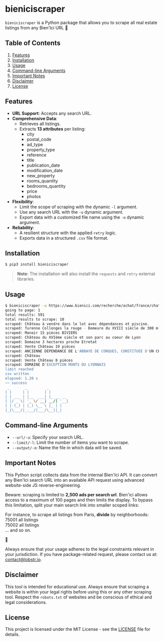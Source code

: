 # bieniciscraper

`bieniciscraper` is a Python package that allows you to scrape all real estate listings from any Bien'Ici URL 💛

## Table of Contents

1. [Features](#features)
2. [Installation](#installation)
3. [Usage](#usage)
4. [Command-line Arguments](#command-line-arguments)
5. [Important Notes](#important-notes)
6. [Disclaimer](#disclaimer)
7. [License](#license)

## Features

* **URL Support**: Accepts any search URL.
* **Comprehensive Data**:
  * Retrieves all listings.
  * Extracts __13 attributes__ per listing:
    - city
    - postal_code
    - ad_type
    - property_type
    - reference
    - title
    - publication_date
    - modification_date
    - new_property
    - rooms_quantity
    - bedrooms_quantity
    - price
    - photos
* **Flexibility**:
  * Limit the scope of scraping with the dynamic `-l` argument.
  * Use any search URL with the `-u` dynamic argument.
  * Export data with a customized file name using the `-o` dynamic argument.
* **Reliability**:
  * A resilient structure with the applied `retry` logic.
  * Exports data in a structured `.csv` file format.

## Installation

```bash
$ pip3 install bieniciscraper
```

> **Note**: The installation will also install the `requests` and `retry` external libraries.

## Usage

```bash
$ bieniciscraper -u https://www.bienici.com/recherche/achat/france/chateau -l 10 -o demo.csv
going to page: 1
total results: 591
total results to scrape: 10
scraped: Château à vendre dans le lot avec dépendances et piscine.
scraped: Turenne Collonges la rouge - Demeure du XVIII siècle de 300 m² habitables sur une parcelle 1,9 ha à rénover entièrement
scraped: Manoir 15 pièces BIVIERS
scraped: Château du XVIème siècle et son parc au coeur de Lyon
scraped: Domaine 3 hectares proche Etretat
scraped: Vente Château 19 pièces
scraped: ANCIENNE DEPENDANCE DE L'ABBAYE DE CONQUES, CONSTITUEE D'UN CHATEAU
scraped: Château
scraped: Vente Château 8 pièces
scraped: DOMAINE D'EXCEPTION MONTS DU LYONNAIS
limit reached
csv written
elapsed: 1.20 s
~~ success
 _       _         _            
| |     | |       | |          
| | ___ | |__  ___| |_ __ __  
| |/ _ \| '_ \/ __| __/| '__|
| | (_) | |_) \__ \ |_ | |  
|_|\___/|_.__/|___/\__||_|  

```

## Command-line Arguments

* `--url/-u`: Specify your search URL.
* `--limit/-l`: Limit the number of items you want to scrape.
* `--output/-o`: Name the file in which data will be saved.

## Important Notes

This Python script collects data from the internal Bien'Ici API. It can convert any Bien'Ici search URL into an available API request using advanced website-side JS reverse-engineering.

Beware: scraping is limited to **2,500 ads per search url**. Bien'ici allows access to a maximum of 100 pages and then limits the display. To bypass this limitation, split your main search link into smaller scoped links:

For instance, to scrape all listings from Paris, **divide** by neighborhoods: \
75001 all listings \
75002 all listings \
... and so on.

💇

Always ensure that your usage adheres to the legal constraints relevant in your jurisdiction.
If you have package-related request, please contact us at: contact@lobstr.io.

## Disclaimer

This tool is intended for educational use. Always ensure that scraping a website is within your legal rights before using this or any other scraping tool. Respect the `robots.txt` of websites and be conscious of ethical and legal considerations.

## License

This project is licensed under the MIT License - see the [LICENSE](LICENSE) file for details.
